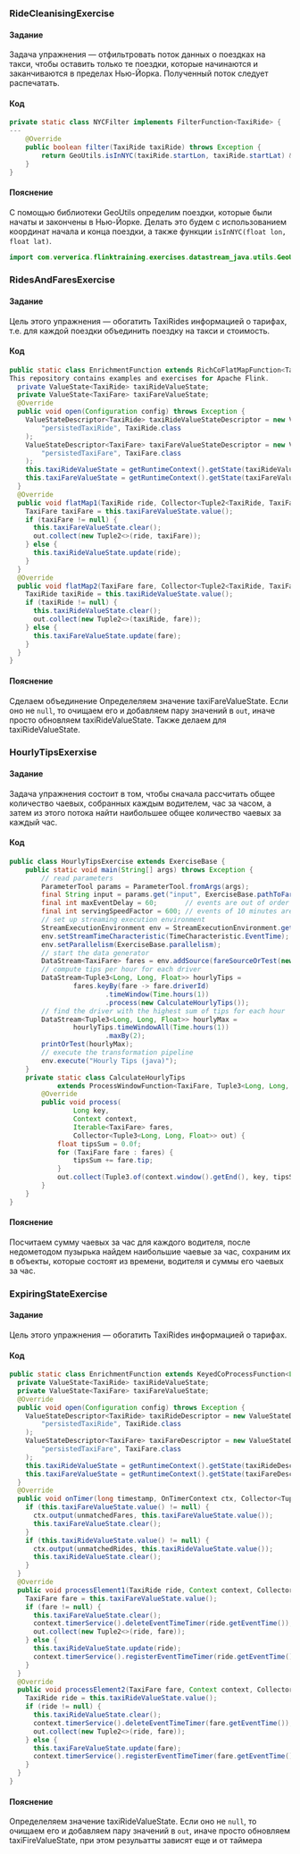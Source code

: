 ### RideCleanisingExercise
#### Задание
Задача упражнения — отфильтровать поток данных о поездках на такси, чтобы оставить только те поездки, которые начинаются и заканчиваются в пределах Нью-Йорка. Полученный поток следует распечатать.
#### Код
```java
private static class NYCFilter implements FilterFunction<TaxiRide> {
---
    @Override
    public boolean filter(TaxiRide taxiRide) throws Exception {
        return GeoUtils.isInNYC(taxiRide.startLon, taxiRide.startLat) && GeoUtils.isInNYC(taxiRide.endLon, taxiRide.endLat);
    }
}
```
#### Пояснение
С помощью библиотеки  GeoUtils определим поездки, которые были начаты и закончены в Нью-Йорке. Делать это будем с использованием координат начала и конца поездки, а также функции ``` isInNYC(float lon, float lat) ```.
```java
import com.ververica.flinktraining.exercises.datastream_java.utils.GeoUtils;
```
### RidesAndFaresExercise
#### Задание
Цель этого упражнения — обогатить TaxiRides информацией о тарифах, т.е. для каждой поездки объединить поездку на такси и стоимость.
#### Код
```java
public static class EnrichmentFunction extends RichCoFlatMapFunction<TaxiRide, TaxiFare, Tuple2<TaxiRide, TaxiFare>> {
This repository contains examples and exercises for Apache Flink.
  private ValueState<TaxiRide> taxiRideValueState;
  private ValueState<TaxiFare> taxiFareValueState;
  @Override
  public void open(Configuration config) throws Exception {
    ValueStateDescriptor<TaxiRide> taxiRideValueStateDescriptor = new ValueStateDescriptor<TaxiRide>(
        "persistedTaxiRide", TaxiRide.class
    );
    ValueStateDescriptor<TaxiFare> taxiFareValueStateDescriptor = new ValueStateDescriptor<TaxiFare>(
        "persistedTaxiFare", TaxiFare.class
    );
    this.taxiRideValueState = getRuntimeContext().getState(taxiRideValueStateDescriptor);
    this.taxiFareValueState = getRuntimeContext().getState(taxiFareValueStateDescriptor);
  }
  @Override
  public void flatMap1(TaxiRide ride, Collector<Tuple2<TaxiRide, TaxiFare>> out) throws Exception {
    TaxiFare taxiFare = this.taxiFareValueState.value();
    if (taxiFare != null) {
      this.taxiFareValueState.clear();
      out.collect(new Tuple2<>(ride, taxiFare));
    } else {
      this.taxiRideValueState.update(ride);
    }
  }
  @Override
  public void flatMap2(TaxiFare fare, Collector<Tuple2<TaxiRide, TaxiFare>> out) throws Exception {
    TaxiRide taxiRide = this.taxiRideValueState.value();
    if (taxiRide != null) {
      this.taxiRideValueState.clear();
      out.collect(new Tuple2<>(taxiRide, fare));
    } else {
      this.taxiFareValueState.update(fare);
    }
  }
}
```
#### Пояснение
Сделаем объединение 
Определеляем значение taxiFareValueState. Если оно не ```null```, то очищаем его и добавляем пару значений в ```out```, иначе просто обновляем taxiRideValueState. Также делаем для taxiRideValueState.
### HourlyTipsExerxise
#### Задание
Задача упражнения состоит в том, чтобы сначала рассчитать общее количество чаевых, собранных каждым водителем, час за часом, а затем из этого потока найти наибольшее общее количество чаевых за каждый час.
#### Код
```java
public class HourlyTipsExercise extends ExerciseBase {
	public static void main(String[] args) throws Exception {
		// read parameters
		ParameterTool params = ParameterTool.fromArgs(args);
		final String input = params.get("input", ExerciseBase.pathToFareData);
		final int maxEventDelay = 60;       // events are out of order by max 60 seconds
		final int servingSpeedFactor = 600; // events of 10 minutes are served in 1 second
		// set up streaming execution environment
		StreamExecutionEnvironment env = StreamExecutionEnvironment.getExecutionEnvironment();
		env.setStreamTimeCharacteristic(TimeCharacteristic.EventTime);
		env.setParallelism(ExerciseBase.parallelism);
		// start the data generator
		DataStream<TaxiFare> fares = env.addSource(fareSourceOrTest(new TaxiFareSource(input, maxEventDelay, servingSpeedFactor)));
		// compute tips per hour for each driver
		DataStream<Tuple3<Long, Long, Float>> hourlyTips =
				fares.keyBy(fare -> fare.driverId)
						.timeWindow(Time.hours(1))
						.process(new CalculateHourlyTips());
		// find the driver with the highest sum of tips for each hour
		DataStream<Tuple3<Long, Long, Float>> hourlyMax =
				hourlyTips.timeWindowAll(Time.hours(1))
						.maxBy(2);
		printOrTest(hourlyMax);
		// execute the transformation pipeline
		env.execute("Hourly Tips (java)");
	}
	private static class CalculateHourlyTips
			extends ProcessWindowFunction<TaxiFare, Tuple3<Long, Long, Float>, Long, TimeWindow> {
		@Override
		public void process(
				Long key,
				Context context,
				Iterable<TaxiFare> fares,
				Collector<Tuple3<Long, Long, Float>> out) {
			float tipsSum = 0.0f;
			for (TaxiFare fare : fares) {
				tipsSum += fare.tip;
			}
			out.collect(Tuple3.of(context.window().getEnd(), key, tipsSum));
		}
	}
}
```
#### Пояснение
Посчитаем сумму чаевых за час для каждого водителя, после недометодом пузырька найдем наибольшие чаевые за час, сохраним их в объекты, которые состоят из времени, водителя и суммы его чаевых за час.
### ExpiringStateExercise
#### Задание
Цель этого упражнения — обогатить TaxiRides информацией о тарифах.
#### Код
```java
public static class EnrichmentFunction extends KeyedCoProcessFunction<Long, TaxiRide, TaxiFare, Tuple2<TaxiRide, TaxiFare>> {
  private ValueState<TaxiRide> taxiRideValueState;
  private ValueState<TaxiFare> taxiFareValueState;
  @Override
  public void open(Configuration config) throws Exception {
    ValueStateDescriptor<TaxiRide> taxiRideDescriptor = new ValueStateDescriptor<>(
        "persistedTaxiRide", TaxiRide.class
    );
    ValueStateDescriptor<TaxiFare> taxiFareDescriptor = new ValueStateDescriptor<>(
        "persistedTaxiFare", TaxiFare.class
    );
    this.taxiRideValueState = getRuntimeContext().getState(taxiRideDescriptor);
    this.taxiFareValueState = getRuntimeContext().getState(taxiFareDescriptor);
  }
  @Override
  public void onTimer(long timestamp, OnTimerContext ctx, Collector<Tuple2<TaxiRide, TaxiFare>> out) throws Exception {
    if (this.taxiFareValueState.value() != null) {
      ctx.output(unmatchedFares, this.taxiFareValueState.value());
      this.taxiFareValueState.clear();
    }
    if (this.taxiRideValueState.value() != null) {
      ctx.output(unmatchedRides, this.taxiRideValueState.value());
      this.taxiRideValueState.clear();
    }
  }
  @Override
  public void processElement1(TaxiRide ride, Context context, Collector<Tuple2<TaxiRide, TaxiFare>> out) throws Exception {
    TaxiFare fare = this.taxiFareValueState.value();
    if (fare != null) {
      this.taxiFareValueState.clear();
      context.timerService().deleteEventTimeTimer(ride.getEventTime());
      out.collect(new Tuple2<>(ride, fare));
    } else {
      this.taxiRideValueState.update(ride);
      context.timerService().registerEventTimeTimer(ride.getEventTime());
    }
  }
  @Override
  public void processElement2(TaxiFare fare, Context context, Collector<Tuple2<TaxiRide, TaxiFare>> out) throws Exception {
    TaxiRide ride = this.taxiRideValueState.value();
    if (ride != null) {
      this.taxiRideValueState.clear();
      context.timerService().deleteEventTimeTimer(fare.getEventTime());
      out.collect(new Tuple2<>(ride, fare));
    } else {
      this.taxiFareValueState.update(fare);
      context.timerService().registerEventTimeTimer(fare.getEventTime());
    }
  }
}
```
#### Пояснение
Определеляем значение taxiRideValueState. Если оно не ```null```, то очищаем его и добавляем пару значений в ```out```, иначе просто обновляем taxiFireValueState, при этом резульатты зависят еще и от таймера
